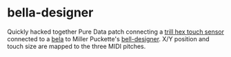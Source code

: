 # bella-designer

Quickly hacked together Pure Data patch connecting a [trill hex touch sensor](https://shop.bela.io/products/trill-hex)
connected to a [bela](https://bela.io/) to Miller Puckette's [bell-designer](http://msp.ucsd.edu/ideas/bell-designer/).
X/Y position and touch size are mapped to the three MIDI pitches.
